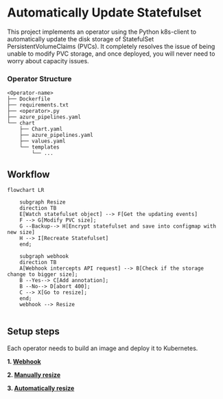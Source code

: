 # Automatically Update Statefulset
This project implements an operator using the Python k8s-client to automatically update the disk storage of StatefulSet PersistentVolumeClaims (PVCs). It completely resolves the issue of being unable to modify PVC storage, and once deployed, you will never need to worry about capacity issues.

### Operator Structure
```
<Operator-name>
├── Dockerfile
├── requirements.txt
├── <operator>.py
├── azure_pipelines.yaml
└── chart
    ├── Chart.yaml
    ├── azure_pipelines.yaml
    ├── values.yaml
    └── templates
        └── ...
```

## Workflow
```mermaid
flowchart LR

    subgraph Resize
    direction TB
    E[Watch statefulset object] --> F[Get the updating events]
    F --> G[Modify PVC size];
    G --Backup--> H[Encrypt statefulset and save into configmap with new size]
    H --> I[Recreate Statefulset]
    end;

    subgraph webhook
    direction TB
    A[Webhook intercepts API request] --> B[Check if the storage change to bigger size];
    B --Yes--> C[Add annotation];
    B --No--> D[abort 400];
    C --> X[Go to resize];
    end;
    webhook --> Resize
    
```

## Setup steps

Each operator needs to build an image and deploy it to Kubernetes.

**1. [Webhook](https://github.com/pong1013/resize-statefulset-operator/tree/main/webhook)**

**2. [Manually resize]()**

**3. [Automatically resize]()**


